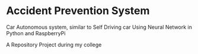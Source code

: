 # Accident Prevention System
  Car Autonomous system, similar to Self Driving car
  Using Neural Network in Python and RaspberryPi

A Repository Project during my college
